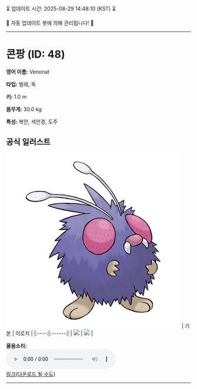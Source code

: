 
⏳ 업데이트 시간: 2025-08-29 14:48:10 (KST) ⏳

🤖 자동 업데이트 봇에 의해 관리됩니다! 🤖

---

# 콘팡 (ID: 48)
**영어 이름:** Venonat

**타입:** 벌레, 독

**키:** 1.0 m

**몸무게:** 30.0 kg

**특성:** 복안, 색안경, 도주

## 공식 일러스트
![](https://raw.githubusercontent.com/PokeAPI/sprites/master/sprites/pokemon/other/official-artwork/48.png)
| 기본 | 이로치 |
|:----:|:------:|
| <img src="http://play.pokemonshowdown.com/sprites/ani/venonat.gif" width="200"> | <img src="http://play.pokemonshowdown.com/sprites/ani-shiny/venonat.gif" width="200"> |

**울음소리:**<br><audio controls src="https://raw.githubusercontent.com/PokeAPI/cries/main/cries/pokemon/latest/48.ogg"></audio><br> [링크(다운로드 될 수도)](https://raw.githubusercontent.com/PokeAPI/cries/main/cries/pokemon/latest/48.ogg)


---
